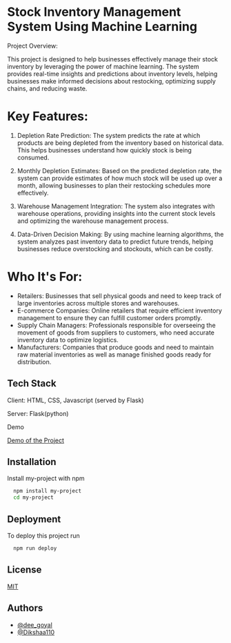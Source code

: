 
# Stock Inventory Management System Using Machine Learning

Project Overview:

This project is designed to help businesses effectively manage their stock inventory by leveraging the power of machine learning. The system provides real-time insights and predictions about inventory levels, helping businesses make informed decisions about restocking, optimizing supply chains, and reducing waste.

# Key Features:

  1. Depletion Rate Prediction: The system predicts the rate at which products are being depleted from the inventory based on historical data. This helps businesses understand how quickly stock is being consumed.
  
  2. Monthly Depletion Estimates: Based on the predicted depletion rate, the system can provide estimates of how much stock will be used up over a month, allowing businesses to plan their restocking schedules more effectively.

   3. Warehouse Management Integration: The system also integrates with warehouse operations, providing insights into the current stock levels and optimizing the warehouse management process.

  4. Data-Driven Decision Making: By using machine learning algorithms, the system analyzes past inventory data to predict future trends, helping businesses reduce overstocking and stockouts, which can be costly.

# Who It's For:

- Retailers: Businesses that sell physical goods and need to keep track of large inventories across multiple stores and warehouses.
- E-commerce Companies: Online retailers that require efficient inventory management to ensure they can fulfill customer orders promptly.
- Supply Chain Managers: Professionals responsible for overseeing the movement of goods from suppliers to customers, who need accurate inventory data to optimize logistics.
- Manufacturers: Companies that produce goods and need to maintain raw material inventories as well as manage finished goods ready for distribution.

## Tech Stack

Client: HTML, CSS, Javascript (served by Flask)

Server: Flask(python)

Demo

[Demo of the Project
](https://www.youtube.com/watch?v=0jNWTrBEXhQ&t=28s)

## Installation

Install my-project with npm

```bash
  npm install my-project
  cd my-project
```
    
## Deployment

To deploy this project run

```bash
  npm run deploy
```


## License

[MIT](https://choosealicense.com/licenses/mit/)


## Authors

- [@dee_goyal](https://github.com/dee-goyal)
- [@Dikshaa110](https://github.com/dee-goyal)

